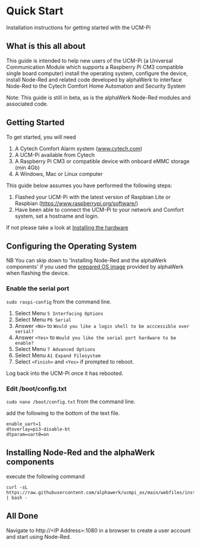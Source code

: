 # Quick Start
Installation instructions for getting started with the UCM-Pi

## What is this all about

This guide is intended to help new users of the UCM-Pi (a Universal Communication Module which supports a Raspberry Pi CM3 compatible single board computer) install the operating system, configure the device, install Node-Red and related code developed by alphaWerk to interface Node-Red to the Cytech Comfort Home Automation and Security System

Note: This guide is still in beta, as is the alphaWerk Node-Red modules and associated code.

## Getting Started

To get started, you will need

1. A Cytech Comfort Alarm system (www.cytech.com)  
2. A UCM-Pi available from Cytech
3. A Raspberry Pi CM3 or compatible device with onboard eMMC storage (min 4Gb)
4. A Windows, Mac or Linux computer

This guide below assumes you have performed the following steps:

1.  Flashed your UCM-Pi with the latest version of Raspbian Lite or Raspbian (https://www.raspberrypi.org/software/)
2.  Have been able to connect the UCM-Pi to your network and Comfort system, set a hostname and login.

If not please take a look at [Installing the hardware](Hardware.md)

## Configuring the Operating System

NB You can skip down to 'Installing Node-Red and the alphaWerk components' if you used the [prepared OS image](https://uhai.alphawerk.co.uk/scripts/cm_alphawerk.img.zip) provided by alphaWerk when flashing the device. 

### Enable the serial port 

`sudo raspi-config` from the command line.

1. Select Menu `5 Interfacing Options`
2. Select Menu `P6 Serial`
3. Answer `<No>` to `Would you like a login shell to be acccessible over serial?`
4. Answer `<Yes>` to `Would you like the serial port hardware to be enable?`
5. Select Menu `7 Advanced Options`
6. Select Menu `A1 Expand Filesystem`
5. Select `<Finish>` and `<Yes>` if prompted to reboot. 

Log back into the UCM-Pi once it has rebooted.

### Edit /boot/config.txt

`sudo nano /boot/config.txt` from the command line.

add the following to the bottom of the text file.

```
enable_uart=1
dtoverlay=pi3-disable-bt
dtparam=uart0=on
```

## Installing Node-Red and the alphaWerk components

execute the following command

```
curl -sL https://raw.githubusercontent.com/alphawerk/ucmpi_os/main/webfiles/install.sh | bash -
```

## All Done

Navigate to http://\<IP Address\>:1080 in a browser to create a user account and start using Node-Red.

